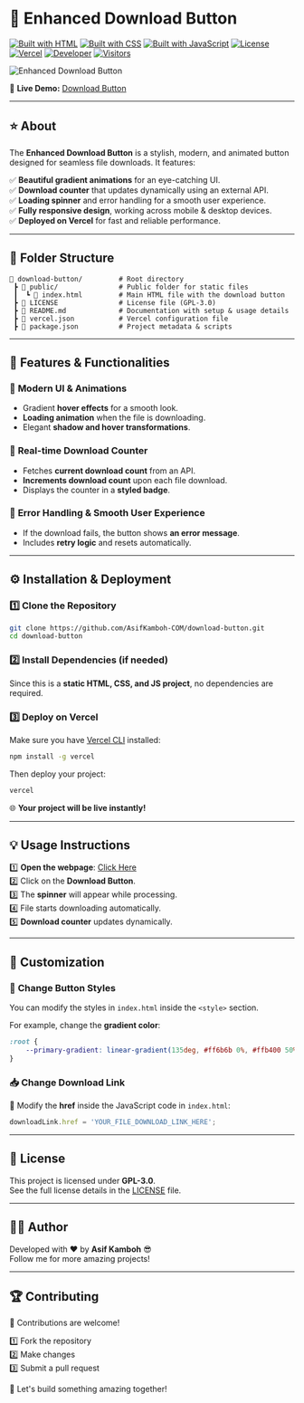 # 📌 Enhanced Download Button  
[![Built with HTML](https://img.shields.io/badge/Built%20with-HTML-orange)](#)
[![Built with CSS](https://img.shields.io/badge/Built%20with-CSS-blue)](#)
[![Built with JavaScript](https://img.shields.io/badge/Built%20with-JavaScript-yellow)](#)
[![License](https://img.shields.io/badge/License-GPL_3.0-blue.svg)](LICENSE)
[![Vercel](https://img.shields.io/badge/Hosted%20on-Vercel-black?logo=vercel)](https://download-button-three.vercel.app/)
[![Developer](https://img.shields.io/badge/Developer-Asif%20Kamboh-blue?style=flat)](https://www.asifkamboh.com)
[![Visitors](https://visitor-badge.laobi.icu/badge?page_id=AsifKamboh-COM.download-button)](#)


![Enhanced Download Button](https://blogger.googleusercontent.com/img/b/R29vZ2xl/AVvXsEhgX2NBmPPEOfYdnvpK1162qW1K9v6Ca5Zjk_peDbbkrp-jGWPjTsekps-fV7L2AeI1n2PyYXN67MhI6rJ9nm2HGwsYpqRTIrFOOZ_YUicyakHbS63_JASdoUFhHMCtctJ9_SnEhbaQwl2UrnPp7Nn5uYV-I56PzB8ka2qA5JYLiJ-OtlOjyDlcQXvGXFfE/s1600/download_button.png)

🔗 **Live Demo:** [Download Button](https://download-button-three.vercel.app/)  

---

## ⭐ About  
The **Enhanced Download Button** is a stylish, modern, and animated button designed for seamless file downloads. It features:  

✅ **Beautiful gradient animations** for an eye-catching UI.  
✅ **Download counter** that updates dynamically using an external API.  
✅ **Loading spinner** and error handling for a smooth user experience.  
✅ **Fully responsive design**, working across mobile & desktop devices.  
✅ **Deployed on Vercel** for fast and reliable performance.  

---

## 📂 Folder Structure  

```
📂 download-button/         # Root directory
 ┣ 📂 public/               # Public folder for static files
 ┃  ┗ 📄 index.html         # Main HTML file with the download button
 ┣ 📄 LICENSE               # License file (GPL-3.0)
 ┣ 📄 README.md             # Documentation with setup & usage details
 ┣ 📄 vercel.json           # Vercel configuration file
 ┣ 📄 package.json          # Project metadata & scripts
```

---

## 🌟 Features & Functionalities  

### 🎨 **Modern UI & Animations**  
- Gradient **hover effects** for a smooth look.  
- **Loading animation** when the file is downloading.  
- Elegant **shadow and hover transformations**.  

### 🔢 **Real-time Download Counter**  
- Fetches **current download count** from an API.  
- **Increments download count** upon each file download.  
- Displays the counter in a **styled badge**.  

### 🛑 **Error Handling & Smooth User Experience**  
- If the download fails, the button shows **an error message**.  
- Includes **retry logic** and resets automatically.  

---

## ⚙️ Installation & Deployment  

### 1️⃣ Clone the Repository  
```sh
git clone https://github.com/AsifKamboh-COM/download-button.git
cd download-button
```

### 2️⃣ Install Dependencies (if needed)  
Since this is a **static HTML, CSS, and JS project**, no dependencies are required.  

### 3️⃣ Deploy on **Vercel**  
Make sure you have [Vercel CLI](https://vercel.com/download) installed:  
```sh
npm install -g vercel
```
Then deploy your project:  
```sh
vercel
```
🌐 **Your project will be live instantly!**  

---

## 💡 Usage Instructions  

1️⃣ **Open the webpage**: [Click Here](https://download-button-three.vercel.app/)  
2️⃣ Click on the **Download Button**.  
3️⃣ The **spinner** will appear while processing.  
4️⃣ File starts downloading automatically.  
5️⃣ **Download counter** updates dynamically.  

---

## 📝 Customization  

### 🎨 **Change Button Styles**  
You can modify the styles in `index.html` inside the `<style>` section.  

For example, change the **gradient color**:  
```css
:root {
    --primary-gradient: linear-gradient(135deg, #ff6b6b 0%, #ffb400 50%, #ffeb3b 100%);
}
```

### 📥 **Change Download Link**  
🔗 Modify the **href** inside the JavaScript code in `index.html`:  
```js
downloadLink.href = 'YOUR_FILE_DOWNLOAD_LINK_HERE';
```

---

## 📜 License  
This project is licensed under **GPL-3.0**.  
See the full license details in the [LICENSE](./LICENSE) file.  

---

## 👨‍💻 Author  
Developed with ❤️ by **Asif Kamboh** 😎  
Follow me for more amazing projects! 

---

## 🏆 Contributing  

🤝 Contributions are welcome!  

1️⃣ Fork the repository  
2️⃣ Make changes  
3️⃣ Submit a pull request  

👥 Let's build something amazing together!
